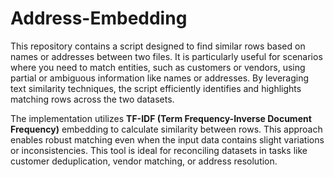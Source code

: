 # Address-Embedding


This repository contains a script designed to find similar rows based on names or addresses between two files. It is particularly useful for scenarios where you need to match entities, such as customers or vendors, using partial or ambiguous information like names or addresses. By leveraging text similarity techniques, the script efficiently identifies and highlights matching rows across the two datasets.



The implementation utilizes **TF-IDF (Term Frequency-Inverse Document Frequency)** embedding to calculate similarity between rows. This approach enables robust matching even when the input data contains slight variations or inconsistencies. This tool is ideal for reconciling datasets in tasks like customer deduplication, vendor matching, or address resolution.
